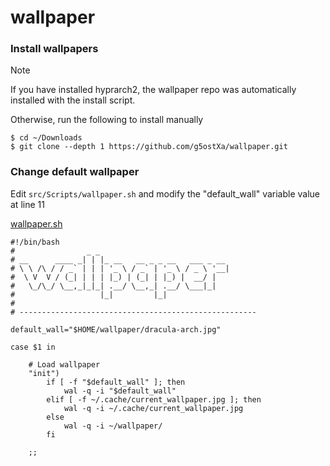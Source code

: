 # wallpaper

### Install wallpapers 
> [!NOTE]
> If you have installed hyprarch2, the wallpaper repo was automatically installed with the install script.

Otherwise, run the following to install manually

```
$ cd ~/Downloads
$ git clone --depth 1 https://github.com/g5ostXa/wallpaper.git
```

### Change default wallpaper
Edit `src/Scripts/wallpaper.sh` and modify the "default_wall" variable value at line 11

[wallpaper.sh](https://github.com/g5ostXa/hyprarch2/tree/master/src/Scripts/wallpaper.sh)

```
#!/bin/bash
#                _ _                              
# __      ____ _| | |_ __   __ _ _ __   ___ _ __  
# \ \ /\ / / _` | | | '_ \ / _` | '_ \ / _ \ '__| 
#  \ V  V / (_| | | | |_) | (_| | |_) |  __/ |    
#   \_/\_/ \__,_|_|_| .__/ \__,_| .__/ \___|_|    
#                   |_|         |_|               
#  
# ----------------------------------------------------- 

default_wall="$HOME/wallpaper/dracula-arch.jpg"

case $1 in

    # Load wallpaper 
    "init")
        if [ -f "$default_wall" ]; then
            wal -q -i "$default_wall"
        elif [ -f ~/.cache/current_wallpaper.jpg ]; then
            wal -q -i ~/.cache/current_wallpaper.jpg
        else
            wal -q -i ~/wallpaper/
        fi

    ;;
```

